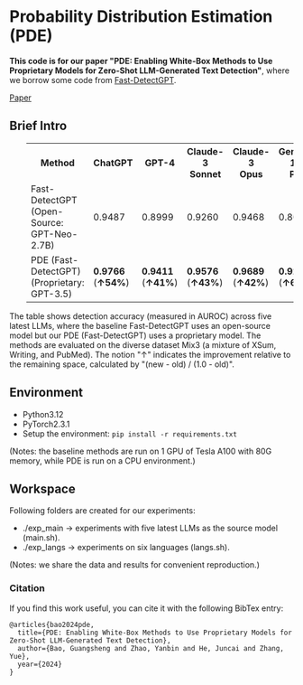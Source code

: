 # Probability Distribution Estimation (PDE)
**This code is for our paper "PDE: Enabling White-Box Methods to Use Proprietary Models for Zero-Shot LLM-Generated Text Detection"**, where we borrow some code from [Fast-DetectGPT](https://github.com/baoguangsheng/fast-detect-gpt).

[Paper]()


## Brief Intro
<table class="tg"  style="padding-left: 30px;">
  <tr>
    <th class="tg-0pky">Method</th>
    <th class="tg-0pky">ChatGPT</th>
    <th class="tg-0pky">GPT-4</th>
    <th class="tg-0pky">Claude-3<br/>Sonnet</th>
    <th class="tg-0pky">Claude-3<br/>Opus</th>
    <th class="tg-0pky">Gemini-1.5<br/>Pro</th>
    <th class="tg-0pky">Avg.</th>
  </tr>
  <tr>
    <td class="tg-0pky">Fast-DetectGPT<br/>(Open-Source: GPT-Neo-2.7B)</td>
    <td class="tg-0pky">0.9487</td>
    <td class="tg-0pky">0.8999</td>
    <td class="tg-0pky">0.9260</td>
    <td class="tg-0pky">0.9468</td>
    <td class="tg-0pky">0.8072</td>
    <td class="tg-0pky">0.9057</td>
  </tr>
  <tr>
    <td class="tg-0pky">PDE (Fast-DetectGPT)<br/>(Proprietary: GPT-3.5)</td>
    <td class="tg-0pky"><b>0.9766</b><br/>(<b>↑54%</b>)</td>
    <td class="tg-0pky"><b>0.9411</b><br/>(<b>↑41%</b>)</td>
    <td class="tg-0pky"><b>0.9576</b><br/>(<b>↑43%</b>)</td>
    <td class="tg-0pky"><b>0.9689</b><br/>(<b>↑42%</b>)</td>
    <td class="tg-0pky"><b>0.9244</b><br/>(<b>↑61%</b>)</td>
    <td class="tg-0pky"><b>0.9537</b><br/>(<b>↑51%</b>)</td>
  </tr>
</table>
The table shows detection accuracy (measured in AUROC) across five latest LLMs, where the baseline Fast-DetectGPT uses an open-source model but our PDE (Fast-DetectGPT) uses a proprietary model. The methods are evaluated on the diverse dataset Mix3 (a mixture of XSum, Writing, and PubMed). The notion "↑" indicates the improvement relative to the remaining space, calculated by "(new - old) / (1.0 - old)".
      
      

## Environment
* Python3.12
* PyTorch2.3.1
* Setup the environment:
  ```pip install -r requirements.txt```
  
(Notes: the baseline methods are run on 1 GPU of Tesla A100 with 80G memory, while PDE is run on a CPU environment.)

## Workspace
Following folders are created for our experiments:
* ./exp_main -> experiments with five latest LLMs as the source model (main.sh).
* ./exp_langs -> experiments on six languages (langs.sh).

(Notes: we share the data and results for convenient reproduction.)

### Citation
If you find this work useful, you can cite it with the following BibTex entry:

    @articles{bao2024pde,
      title={PDE: Enabling White-Box Methods to Use Proprietary Models for Zero-Shot LLM-Generated Text Detection},
      author={Bao, Guangsheng and Zhao, Yanbin and He, Juncai and Zhang, Yue},
      year={2024}
    }

